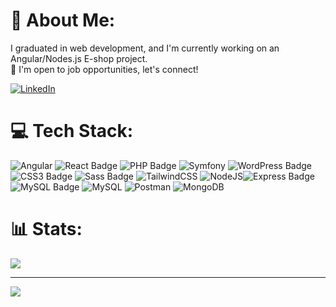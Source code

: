 # 💫 About Me:
I graduated in web development, and I'm currently working on an Angular/Nodes.js E-shop project.<br>👀 I'm open to job opportunities, let's connect!

[![LinkedIn](https://img.shields.io/badge/LinkedIn-%230077B5.svg?logo=linkedin&logoColor=white)](https://linkedin.com/in/anthonyladon)


# 💻 Tech Stack:
![Angular](https://img.shields.io/badge/angular-%23DD0031.svg?style=plastic&logo=angular&logoColor=white) ![React Badge](https://img.shields.io/badge/React-61DAFB?logo=react&logoColor=000&style=for-the-badge) 
![PHP Badge](https://img.shields.io/badge/PHP-777BB4?logo=php&logoColor=fff&style=for-the-badge) ![Symfony](https://img.shields.io/badge/symfony-%23000000.svg?style=plastic&logo=symfony&logoColor=white)
![WordPress Badge](https://img.shields.io/badge/WordPress-21759B?logo=wordpress&logoColor=fff&style=for-the-badge) ![CSS3 Badge](https://img.shields.io/badge/CSS3-1572B6?logo=css3&logoColor=fff&style=for-the-badge) 
![Sass Badge](https://img.shields.io/badge/Sass-C69?logo=sass&logoColor=fff&style=for-the-badge) ![TailwindCSS](https://img.shields.io/badge/tailwindcss-%2338B2AC.svg?style=plastic&logo=tailwind-css&logoColor=white)
![NodeJS](https://img.shields.io/badge/node.js-6DA55F?style=plastic&logo=node.js&logoColor=white)![Express Badge](https://img.shields.io/badge/Express-000?logo=express&logoColor=fff&style=for-the-badge) 
![MySQL Badge](https://img.shields.io/badge/MySQL-4479A1?logo=mysql&logoColor=fff&style=for-the-badge) ![MySQL](https://img.shields.io/badge/mysql-%2300000f.svg?style=plastic&logo=mysql&logoColor=white) 
![Postman](https://img.shields.io/badge/Postman-FF6C37?style=plastic&logo=postman&logoColor=white) ![MongoDB](https://img.shields.io/badge/MongoDB-%234ea94b.svg?style=plastic&logo=mongodb&logoColor=white)

# 📊 Stats:
![](https://github-readme-streak-stats.herokuapp.com/?user=AnthonyLadon&theme=dark&hide_border=false)<br/>

---
[![](https://visitcount.itsvg.in/api?id=AnthonyLadon&icon=1&color=2)](https://visitcount.itsvg.in)
<!-- Proudly created with GPRM ( https://gprm.itsvg.in ) -->
